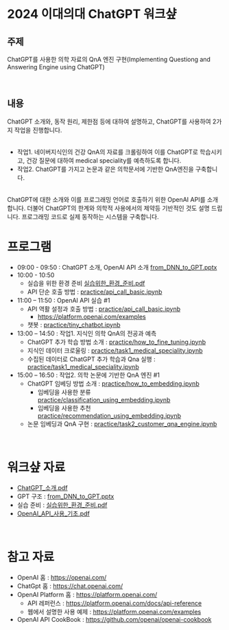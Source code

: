 # 2024 이대의대 ChatGPT 워크샾

## 주제
ChatGPT를 사용한 의학 자료의 QnA 엔진 구현(Implementing Questiong and Answering Engine using ChatGPT)

<br>

## 내용
ChatGPT 소개와, 동작 원리, 제한점 등에 대하여 설명하고, ChatGPT를 사용하여 2가지 작업을 진행합니다. <br>
<br>
- 작업1. 네이버지식인의 건강 QnA의 자료를 크롤링하여 이를 ChatGPT로 학습시키고, 건강 질문에 대하여 medical speciality를 예측하도록 합니다.  <br>
- 작업2. ChatGPT를 가지고 논문과 같은 의학문서에 기반한 QnA엔진을 구축합니다.  <br>
<br>
ChatGPT에 대한 소개와 이를 프로그래밍 언어로 호출하기 위한 OpenAI API를 소개합니다. 더불어 ChatGPT의 한계와 의학적 사용에서의 제약등 기반적인 것도 설명 드립니다. 프로그래밍 코드로 실제 동작하는 시스템을 구축합니다.

<br>

# 프로그램

- 09:00 - 09:50 : ChatGPT 소개, OpenAI API 소개 [from_DNN_to_GPT.pptx](from_DNN_to_GPT.pptx)
- 10:00 - 10:50
    - 실습을 위한 환경 준비 [실습위한_환경_준비.pdf](실습위한_환경_준비.pdf)
    - API 단순 호출 방법 : [practice/api_call_basic.ipynb](practice/api_call_basic.ipynb)    
- 11:00 – 11:50 : OpenAI API 실습 #1
    - API 역활 설정과 호출 방법 : [practice/api_call_basic.ipynb](practice/api_call_basic.ipynb)
        - https://platform.openai.com/examples
    - 챗봇 : [practice/tiny_chatbot.ipynb](practice/tiny_chatbot.ipynb)
- 13:00 – 14:50 : 작업1. 지식인 의학 QnA의 전공과 예측
    - ChatGPT 추가 학습 방법 소개 : [practice/how_to_fine_tuning.ipynb](practice/how_to_fine_tuning.ipynb)
    - 지식인 데이터 크로울링 : [practice/task1_medical_speciality.ipynb](practice/task1_medical_speciality.ipynb)
    - 수집된 데이터로 ChatGPT 추가 학습과 Qna 실행 : [practice/task1_medical_speciality.ipynb](practice/task1_medical_speciality.ipynb)
- 15:00 – 16:50 : 작업2. 의학 논문에 기반한 QnA 엔진 #1
    - ChatGPT 임베딩 방법 소개 : [practice/how_to_embedding.ipynb](practice/how_to_embedding.ipynb)
        - 임베딩을 사용한 분류 [practice/classification_using_embedding.ipynb](practice/classification_using_embedding.ipynb)
        - 임베딩을 사용한 추천 [practice/recommendation_using_embedding.ipynb](practice/recommendation_using_embedding.ipynb)
    - 논문 임베딩과 QnA 구현 : [practice/task2_customer_qna_engine.ipynb](practice/task2_customer_qna_engine.ipynb)

<br>

# 워크샾 자료

- [ChatGPT_소개.pdf](ChatGPT_소개.pdf)
- GPT 구조 : [from_DNN_to_GPT.pptx](from_DNN_to_GPT.pptx)
- 실습 준비 : [실습위한_환경_준비.pdf](실습위한_환경_준비.pdf)
- [OpenAI_API_사용_기초.pdf](OpenAI_API_사용_기초.pdf)


<br>

# 참고 자료

- OpenAI 홈 : https://openai.com/
- ChatGpt 홈 : https://chat.openai.com/
- OpenAI Platform 홈 : https://platform.openai.com/
    - API 레퍼런스 : https://platform.openai.com/docs/api-reference
    - 웹에서 설명한 사용 예제 : https://platform.openai.com/examples
- OpenAI API CookBook : https://github.com/openai/openai-cookbook
